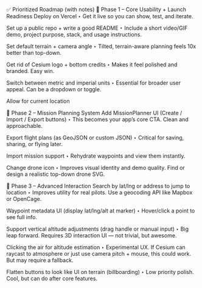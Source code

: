 ✅ Prioritized Roadmap (with notes)
🔹 Phase 1 – Core Usability + Launch Readiness
Deploy on Vercel
‣ Get it live so you can show, test, and iterate.

Set up a public repo + write a good README
‣ Include a short video/GIF demo, project purpose, stack, and usage instructions.

Set default terrain + camera angle
‣ Tilted, terrain-aware planning feels 10x better than top-down.

Get rid of Cesium logo + bottom credits
‣ Makes it feel polished and branded. Easy win.

Switch between metric and imperial units
‣ Essential for broader user appeal. Can be a dropdown or toggle.

Allow for current location

🔹 Phase 2 – Mission Planning System
Add MissionPlanner UI (Create / Import / Export buttons)
‣ This becomes your app’s core CTA. Clean and approachable.

Export flight plans (as GeoJSON or custom JSON)
‣ Critical for saving, sharing, or flying later.

Import mission support
‣ Rehydrate waypoints and view them instantly.

Change drone icon
‣ Improves visual identity and demo quality. Find or design a realistic top-down drone SVG.

🔹 Phase 3 – Advanced Interaction
Search by lat/lng or address to jump to location
‣ Improves utility for real pilots. Use a geocoding API like Mapbox or OpenCage.

Waypoint metadata UI (display lat/lng/alt at marker)
‣ Hover/click a point to see full info.

Support vertical altitude adjustments (drag handle or manual input)
‣ Big leap forward. Requires 3D interaction UI — not trivial, but awesome.

Clicking the air for altitude estimation
‣ Experimental UX. If Cesium can raycast to atmosphere or just use camera pitch + mouse, this could work. But may require a fallback.

Flatten buttons to look like UI on terrain (billboarding)
‣ Low priority polish. Cool, but can do after core features.
